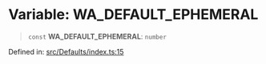 # Variable: WA\_DEFAULT\_EPHEMERAL

> `const` **WA\_DEFAULT\_EPHEMERAL**: `number`

Defined in: [src/Defaults/index.ts:15](https://github.com/Fokusdotid/bail/blob/a029a4f9908cd3806112e8438f5a31dda1376b84/src/Defaults/index.ts#L15)

